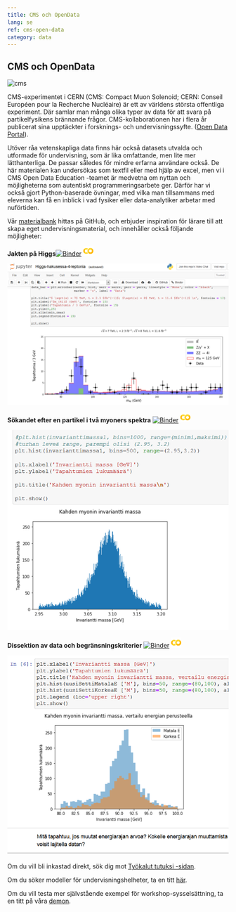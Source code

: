 ```yaml
---
title: CMS och OpenData
lang: se
ref: cms-open-data
category: data
---
```



## CMS och OpenData

<img src="https://cms-docdb.cern.ch/cgi-bin/PublicDocDB/RetrieveFile?docid=3045&filename=CMSlogo_color_nolabel_1024_May2014.png&version=3" alt="cms" width="40%" class="center"/>

CMS-experimentet i CERN (CMS: Compact Muon Solenoid; CERN: Conseil Européen pour la Recherche Nucléaire) är ett av världens största offentliga experiment. Där samlar man många olika typer av data för att svara på partikelfysikens brännande frågor. CMS-kollaborationen har i flera år publicerat sina upptäckter i forsknings- och undervisningssyfte. ([Open Data Portal](http://opendata.cern.ch/search?page=1&size=20&experiment=CMS)).

Utöver råa vetenskapliga data finns här också datasets utvalda och utformade för undervisning, som är lika omfattande, men lite mer lätthanterliga. De passar således för mindre erfarna användare också. De här materialen kan undersökas som textfil eller med hjälp av excel, men vi i CMS Open Data Education -teamet är medvetna om nyttan och möjligheterna som autentiskt programmeringsarbete ger. Därför har vi också gjort Python-baserade övningar, med vilka man tillsammans med eleverna kan få en inblick i vad fysiker eller data-analytiker arbetar med nuförtiden.

Vår [materialbank](https://github.com/cms-opendata-education/cms-jupyter-materials-finnish/tree/master) hittas på GitHub, och erbjuder inspiration för lärare till att skapa eget undervisningsmaterial, och innehåller också följande möjligheter:

**Jakten på Higgs**[![Binder](https://mybinder.org/badge.svg)](https://mybinder.org/v2/gh/cms-opendata-education/cms-jupyter-materials-finnish/master?filepath=Demot%2FHiukkasfysiikkaa%2FHiggs-hakusessa-4-leptonia.ipynb) [![Colaboratory](https://github.com/cms-opendata-education/cms-jupyter-materials-finnish/blob/master/Kuvat/colab_icon.png?raw=true)](https://colab.research.google.com/github/cms-opendata-education/cms-jupyter-materials-finnish/blob/master/Demot/Hiukkasfysiikkaa/Higgs-hakusessa-4-leptonia.ipynb)

![higgs](../../assets/img/higgsOD.png)

**Sökandet efter en partikel i två myoners spektra**  [![Binder](https://mybinder.org/badge.svg)](https://mybinder.org/v2/gh/cms-opendata-education/cms-jupyter-materials-finnish/master?filepath=Opetusmateriaalit%2FHiukkasetHukassa%2FHiukkasetHukassaOpettaja.ipynb) [![Colaboratory](https://github.com/cms-opendata-education/cms-jupyter-materials-finnish/blob/master/Kuvat/colab_icon.png?raw=true)](https://colab.research.google.com/github/cms-opendata-education/cms-jupyter-materials-finnish/blob/master/Opetusmateriaalit/HiukkasetHukassa/HiukkasetHukassaOpettaja.ipynb)


![dimuon](../../assets/img/dimuon.png)

**Dissektion av data och begränsningskriterier** [![Binder](https://mybinder.org/badge.svg)](https://mybinder.org/v2/gh/cms-opendata-education/cms-jupyter-materials-finnish/master?filepath=Demot%2FHiukkasfysiikkaa%2FHistogrammien-vertailu-samassa-kuvassa.ipynb) [![Colaboratory](https://github.com/cms-opendata-education/cms-jupyter-materials-finnish/blob/master/Kuvat/colab_icon.png?raw=true)](https://colab.research.google.com/github/cms-opendata-education/cms-jupyter-materials-finnish/blob/master/Demot/Hiukkasfysiikkaa/Histogrammien-vertailu-samassa-kuvassa.ipynb)

![raj](../../assets/img/eneRaj.png)

Om du vill bli inkastad direkt, sök dig mot [Työkalut tutuksi -sidan](https://github.com/cms-opendata-education/cms-jupyter-materials-finnish/tree/master/TyokalutTutuiksi).

Om du söker modeller för undervisningshelheter, ta en titt [här](https://github.com/cms-opendata-education/cms-jupyter-materials-finnish/tree/master/Opetusmateriaalit).

Om du vill testa mer självstående exempel för workshop-sysselsättning, ta en titt på våra [demon](https://github.com/cms-opendata-education/cms-jupyter-materials-finnish/tree/master/Demot).


